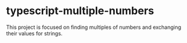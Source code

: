 # typescript-multiple-numbers
This project is focused on finding multiples of numbers and exchanging their values ​​for strings.
